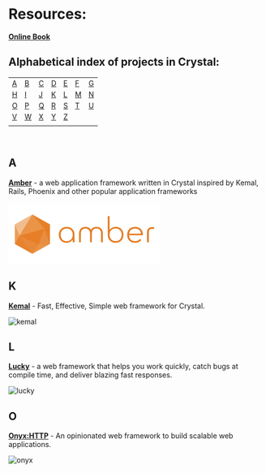 # Resources:
[**Online Book**](http://media.pragprog.com/titles/crystal/foundations.pdf)

## Alphabetical index of projects in Crystal:

|       |       |       |       |       |       |       |
|---    |---    |---    |---    |---    |---    |    ---|
|[A](#a)|[B](#b)|[C](#c)|[D](#d)|[E](#e)|[F](#f)|[G](#g)|
|[H](#h)|[I](#i)|[J](#j)|[K](#k)|[L](#l)|[M](#m)|[N](#n)|
|[O](#o)|[P](#p)|[Q](#q)|[R](#r)|[S](#s)|[T](#t)|[U](#u)|
|[V](#v)|[W](#w)|[X](#x)|[Y](#y)|[Z](#z)|       |       |
|       |       |       |       |       |       |       |

<br>

## A

[**Amber**](https://github.com/amberframework/amber) - a web application framework written in Crystal inspired by Kemal, Rails, Phoenix and other popular application frameworks

![amber](https://raw.githubusercontent.com/amberframework/site-assets/master/images/amber-horizontal.png)

## K
[**Kemal**](https://github.com/kemalcr/kemal) - Fast, Effective, Simple web framework for Crystal.

![kemal](https://avatars3.githubusercontent.com/u/15321198?v=3&s=200)

## L

[**Lucky**](https://github.com/luckyframework/lucky) - a web framework that helps you work quickly, catch bugs at compile time, and deliver blazing fast responses.

![lucky](https://luckyframework.org/assets/images/logo.png)

## O

[**Onyx:HTTP**](https://github.com/onyxframework/http) - An opinionated web framework to build scalable web applications.

![onyx](https://onyxframework.org/img/logo.svg)